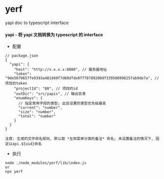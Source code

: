 # yerf

yapi doc to typescript interface

#### yapi - 将 yapi 文档转换为 typescript 的 interface

- 配置

```jsonc
// package.json
{
  "yapi": {
    "host": "http://x.x.x.x:8080", // 服务器地址
    "token": "9de5079657fe9393a481d49f7d60dfde0f770789200df339508998257ab9de7a", // 项目的token
    "projectId": "80", // 项目的id
    "outDir": "src/yapis", // 输出目录
    "enumKeys": {
      // 指定常用字段的类型; 此处设置的类型优先级最高
      "current": "number",
      "size": "number",
      "total": "number"
    }
  }
}
```

```
注意: 生成的文件命名规则, 默认取 *左侧菜单分类的备注* 命名; 未设置备注的情况下, 固定以api.${uid}命名
```

- 执行

```shell
node ./node_modules/yerf/lib/index.js
or
npx yerf
```

